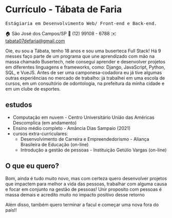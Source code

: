 # Currículo - Tábata de Faria
<kbd> Estágiaria em Desenvolvimento Web/ Front-end e Back-end. </kbd>
 
:house:  São José dos Campos/SP 
:iphone:   (12) 99108 - 6788 
:envelope:  tabata07defaria@gmail.com 

Oie, eu sou a Tábata, tenho 18 anos e sou uma buserteca Full Stack! Há 9 messes faço parte de um programa que une aprendizado com mão na massa chamado Busertech, nele consegui aprender e desenvolver projetos em diferentes linguagens e frameworks, como: Django, JavaScript, Python, SQL, e VueJS.
Antes de ser uma camponesa-codadora eu já tive algumas outras experiências no mercado de trabalho: já trabalhei em uma escola de cursos, em um consultório de odontologia, na prefeitura da minha cidade e em um clube de esportes.

## estudos

* Computação em nuvem - Centro Universitário União das Américas Descomplica (em andamento)
* Ensino médio completo - Amância Dias Sampaio (2021)
* cursos extra-curriculares:
    * Desenvolvimento de Carreira e Empreendedorismo - Aliança Brasileira de Educação (on-line)
    * Introdução a gestão de pessoas - Instituição Getúlio Vargas (on-line)

## O que eu quero?

Bom, ainda é tudo muito novo, mas com certeza quero desenvolver projetos que impactem para melhor a vida das pessoas, trabalhar com alguma causa e focar em conjunto na gestão de pessoas! Unir proposito com pessoas é massa demais e acredito muito no impacto positivo desse retorno

Além disso, também quero terminar a facul e começar uma nova fora do país!!
